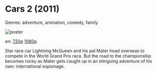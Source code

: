 # Cars 2 (2011)

Genres: adventure, animation, comedy, family

![poster](http://image.tmdb.org/t/p/w500/7WILDjnJggB3bIioS3LRvtvmu1X.jpg)

en:
  [720p](magnet:?xt=urn:btih:F20F9496F3F94C6C8C8BEAEE396B9A918ECC5D51&tr=udp://glotorrents.pw:6969/announce&tr=udp://tracker.opentrackr.org:1337/announce&tr=udp://torrent.gresille.org:80/announce&tr=udp://tracker.openbittorrent.com:80&tr=udp://tracker.coppersurfer.tk:6969&tr=udp://tracker.leechers-paradise.org:6969&tr=udp://p4p.arenabg.ch:1337&tr=udp://tracker.internetwarriors.net:1337)
  [1080p](magnet:?xt=urn:btih:FEF40D29587E784355F205E76BDD945EF5A1EBE4&tr=udp://glotorrents.pw:6969/announce&tr=udp://tracker.opentrackr.org:1337/announce&tr=udp://torrent.gresille.org:80/announce&tr=udp://tracker.openbittorrent.com:80&tr=udp://tracker.coppersurfer.tk:6969&tr=udp://tracker.leechers-paradise.org:6969&tr=udp://p4p.arenabg.ch:1337&tr=udp://tracker.internetwarriors.net:1337)
  


Star race car Lightning McQueen and his pal Mater head overseas to compete in the World Grand Prix race. But the road to the championship becomes rocky as Mater gets caught up in an intriguing adventure of his own: international espionage.